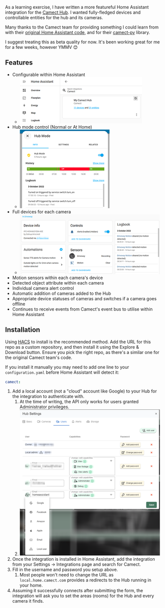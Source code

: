 As a learning exercise, I have written a more featureful Home Assistant integration for the [Camect Hub](https://camect.com/). I wanted fully-fledged devices and controllable entities for the hub and its cameras.

Many thanks to the Camect team for providing something I could learn from with their [original Home Assistant code](https://github.com/camect/home-assistant-integration), and for their [camect-py](https://github.com/camect/camect-py) library.

I suggest treating this as beta quality for now. It's been working great for me for a few weeks, however YMMV 😊

## Features ##
- Configurable within Home Assistant
  - ![HA Integrations](https://github.com/Fr3d/camect-ha/blob/main/ha_integrations.png?raw=true)
- Hub mode control (Normal or At Home)
  - ![Hub mode](https://github.com/Fr3d/camect-ha/blob/main/ha_hub_mode.png?raw=true)
- Full devices for each camera
  - ![Camera device](https://github.com/Fr3d/camect-ha/blob/main/ha_camera_device.png?raw=true)
- Motion sensors within each camera's device
- Detected object attribute within each camera
- Individual camera alert control
- Automatic addition of cameras added to the Hub
- Appropriate device statuses of cameras and switches if a camera goes offline
- Continues to receive events from Camect's event bus to utilise within Home Assistant

## Installation ##
Using [HACS](https://hacs.xyz/) to install is the recommended method. Add the URL for this repo as a custom repository, and then install it using the Explore & Download button. Ensure you pick the right repo, as there's a similar one for the original Camect team's code.

If you install it manually you may need to add one line to your `configuration.yaml` before Home Assistant will detect it:
```yaml
camect:
```

1. Add a local account (not a "cloud" account like Google) to your Hub for the integration to authenticate with.
   1. At the time of writing, the API only works for users granted Administrator privileges.
   2. ![Add local Camect Hub user](https://github.com/Fr3d/camect-ha/blob/main/add_ha_user.png?raw=true)
2. Once the integration is installed in Home Assistant, add the integration from your Settings -> Integrations page and search for Camect.
3. Fill in the username and password you setup above.
   1. Most people won't need to change the URL as `local.home.camect.com` provides a redirects to the Hub running in your home.
4. Assuming it successfully connects after submitting the form, the integration will ask you to set the areas (rooms) for the Hub and every camera it finds.


